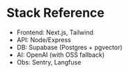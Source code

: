 # Stack Reference
- Frontend: Next.js, Tailwind
- API: Node/Express
- DB: Supabase (Postgres + pgvector)
- AI: OpenAI (with OSS fallback)
- Obs: Sentry, Langfuse
